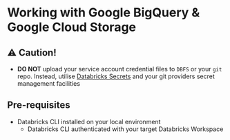# Working with Google BigQuery & Google Cloud Storage

## ⚠️ Caution!
- **DO NOT** upload your service account credential files to `DBFS` or your `git` repo. Instead, utilise [Databricks Secrets](https://docs.databricks.com/security/secrets/index.html#secrets-user-guide) and your git providers secret management facilities

## Pre-requisites
- Databricks CLI installed on your local environment
    - Databricks CLI authenticated with your target Databricks Workspace

